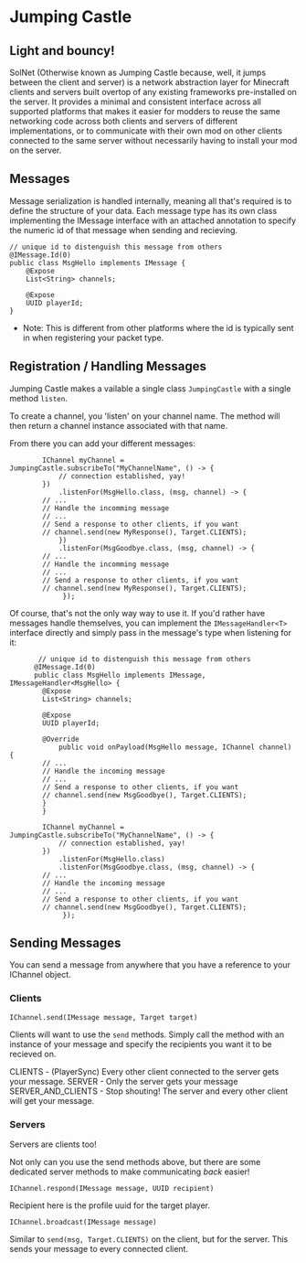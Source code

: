 # Jumping Castle

## Light and bouncy!

SolNet (Otherwise known as Jumping Castle because, well, it jumps between the client and server) is a network abstraction layer  for Minecraft clients and servers built overtop of any existing frameworks pre-installed on the server. It provides a minimal and consistent interface across all supported platforms that makes it easier for modders to reuse the same networking code across both clients and servers of different implementations, or to communicate with their own mod on other clients connected to the same server without necessarily having to install your mod on the server.

## Messages


Message serialization is handled internally, meaning all that's required is to define the structure of your data.
Each message type has its own class implementing the IMessage interface with an attached annotation to specify the numeric
id of that message when sending and recieving.

```
// unique id to distenguish this message from others
@IMessage.Id(0)
public class MsgHello implements IMessage {
	@Expose
	List<String> channels;
	
	@Expose
	UUID playerId;
}
```

* Note: This is different from other platforms where the id is typically sent in when registering your packet type.

## Registration / Handling Messages

Jumping Castle makes a vailable a single class `JumpingCastle` with a single method `listen`.

To create a channel, you 'listen' on your channel name. The method will then return a channel instance associated with that name.

From there you can add your different messages:

```
        IChannel myChannel = JumpingCastle.subscribeTo("MyChannelName", () -> {
	        // connection established, yay!
	    })
            .listenFor(MsgHello.class, (msg, channel) -> {
		// ...
		// Handle the incomming message
		// ...
		// Send a response to other clients, if you want
		// channel.send(new MyResponse(), Target.CLIENTS);
            })
            .listenFor(MsgGoodbye.class, (msg, channel) -> {
		// ...
		// Handle the incomming message
		// ...
		// Send a response to other clients, if you want
		// channel.send(new MyResponse(), Target.CLIENTS);
             });
```

Of course, that's not the only way way to use it. If you'd rather have messages handle themselves, you can implement the `IMessageHandler<T>` interface directly and simply pass in the message's type when listening for it:

```
       // unique id to distenguish this message from others
      @IMessage.Id(0)
      public class MsgHello implements IMessage, IMessageHandler<MsgHello> {
	    @Expose
	    List<String> channels;
	
	    @Expose
	    UUID playerId;
	    
	    @Override
            public void onPayload(MsgHello message, IChannel channel) {
		// ...
		// Handle the incoming message
		// ...
		// Send a response to other clients, if you want
		// channel.send(new MsgGoodbye(), Target.CLIENTS);
	    }
        }
	
        IChannel myChannel = JumpingCastle.subscribeTo("MyChannelName", () -> {
	        // connection established, yay!
	    })
            .listenFor(MsgHello.class)
            .listenFor(MsgGoodbye.class, (msg, channel) -> {
		// ...
		// Handle the incoming message
		// ...
		// Send a response to other clients, if you want
		// channel.send(new MsgGoodbye(), Target.CLIENTS);
             });
```

## Sending Messages

You can send a message from anywhere that you have a reference to your IChannel object.

### Clients

```
IChannel.send(IMessage message, Target target)
```

Clients will want to use the `send` methods. Simply call the method with an instance of your message and specify the recipients you want it to be recieved on.

CLIENTS - (PlayerSync) Every other client connected to the server gets your message.
SERVER - Only the server gets your message
SERVER_AND_CLIENTS - Stop shouting! The server and every other client will get your message.

### Servers

Servers are clients too!

Not only can you use the send methods above, but there are some dedicated server methods to make communicating _back_ easier!

```
IChannel.respond(IMessage message, UUID recipient)
```
Recipient here is the profile uuid for the target player.

```
IChannel.broadcast(IMessage message)
```
Similar to `send(msg, Target.CLIENTS)` on the client, but for the server.
This sends your message to every connected client.

